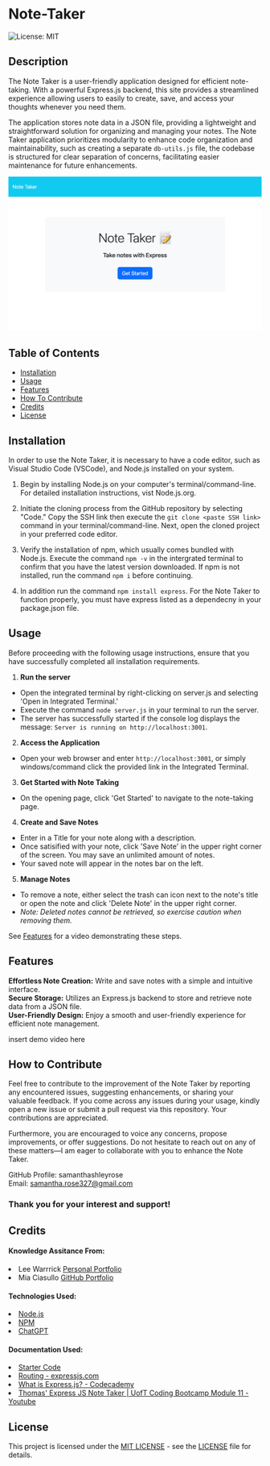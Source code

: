 # Note-Taker
![License: MIT](https://img.shields.io/badge/License-MIT-yellow.svg)

## Description

The Note Taker is a user-friendly application designed for efficient note-taking. With a powerful Express.js backend, this site provides a streamlined experience allowing users to easily to create, save, and access your thoughts whenever you need them. 

The application stores note data in a JSON file, providing a lightweight and straightforward solution for organizing and managing your notes. The Note Taker application prioritizes modularity to enhance code organization and maintainability, such as creating a separate `db-utils.js` file, the codebase is structured for clear separation of concerns, facilitating easier maintenance for future enhancements. 

![Homepage Screenshot](./public/assets/imgs/homepage-sc.png)

## Table of Contents

- [Installation](#installation)
- [Usage](#usage)
- [Features](#features)
- [How To Contribute](#how-to-contribute)
- [Credits](#credits)
- [License](#license)

## Installation

In order to use the Note Taker, it is necessary to have a code editor, such as Visual Studio Code (VSCode), and Node.js installed on your system.

1. Begin by installing Node.js on your computer's terminal/command-line. For detailed installation instructions, vist Node.js.org.

2. Initiate the cloning process from the GitHub repository by selecting "Code." Copy the SSH link then execute the `git clone <paste SSH link>` command in your terminal/command-line. Next, open the cloned project in your preferred code editor.

3. Verify the installation of npm, which usually comes bundled with Node.js. Execute the command `npm -v` in the intergrated terminal to confirm that you have the latest version downloaded. If npm is not installed, run the command `npm i` before continuing.

4. In addition run the command `npm install express`. For the Note Taker to function properly, you must have express listed as a dependecny in your package.json file.

## Usage

Before proceeding with the following usage instructions, ensure that you have successfully completed all installation requirements.

1. **Run the server**
- Open the integrated terminal by right-clicking on server.js and selecting 'Open in Integrated Terminal.'
- Execute the command `node server.js` in your terminal to run the server. 
- The server has successfully started if the console log displays the message: `Server is running on http://localhost:3001`.

2. **Access the Application**
- Open your web browser and enter `http://localhost:3001`, or simply windows/command click the provided link in the Integrated Terminal.

3. **Get Started with Note Taking**
- On the opening page, click 'Get Started' to navigate to the note-taking page.

4. **Create and Save Notes**
- Enter in a Title for your note along with a description. 
- Once satisified with your note, click 'Save Note' in the upper right corner of the screen. You may save an unlimited amount of notes.
- Your saved note will appear in the notes bar on the left. 

5. **Manage Notes**
-  To remove a note, either select the trash can icon next to the note's title or open the note and click 'Delete Note' in the upper right corner. 
- *Note: Deleted notes cannot be retrieved, so exercise caution when removing them.*

See [Features](#features) for a video demonstrating these steps.

## Features

**Effortless Note Creation:** Write and save notes with a simple and intuitive interface. <br>
**Secure Storage:** Utilizes an Express.js backend to store and retrieve note data from a JSON file. <br>
**User-Friendly Design:** Enjoy a smooth and user-friendly experience for efficient note management.

insert demo video here

## How to Contribute

Feel free to contribute to the improvement of the Note Taker by reporting any encountered issues, suggesting enhancements, or sharing your valuable feedback. If you come across any issues during your usage, kindly open a new issue or submit a pull request via this repository. Your contributions are appreciated.

Furthermore, you are encouraged to voice any concerns, propose improvements, or offer suggestions. Do not hesitate to reach out on any of these matters—I am eager to collaborate with you to enhance the Note Taker.

GitHub Profile: samanthashleyrose <br>
Email: samantha.rose327@gmail.com

### Thank you for your interest and support!

## Credits

#### Knowledge Assitance From:
<li>Lee Warrrick <a href="https://leewarrick.com/">Personal Portfolio</a></li>
<li>Mia Ciasullo <a href="https://github.com/miacias">GitHub Portfolio</a></li>

#### Technologies Used:
<li><a href="https://nodejs.org/en/">Node.js</a></li>
<li><a href="https://www.npmjs.com/package/express">NPM</a></li>
<li><a href="https://chat.openai.com/">ChatGPT</a></li>

#### Documentation Used:
<li><a href="https://github.com/coding-boot-camp/miniature-eureka/tree/main/Develop/public">Starter Code</a></li>
<li><a href="https://expressjs.com/en/guide/routing.html">Routing - expressjs.com</a></li>
<li><a href="https://www.codecademy.com/article/what-is-express-js">What is Express.js? - Codecademy</a></li>
<li><a href="https://www.youtube.com/watch?v=DGMdgWCDgFM">Thomas' Express JS Note Taker | UofT Coding Bootcamp Module 11 - Youtube</a></li>

## License

This project is licensed under the <a href="https://opensource.org/licenses/MIT">MIT LICENSE</a> - see the [LICENSE](./LICENSE) file for details.